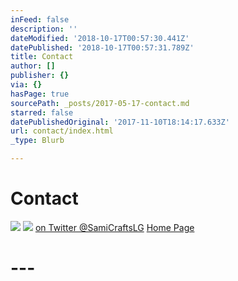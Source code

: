 ```yaml
---
inFeed: false
description: ''
dateModified: '2018-10-17T00:57:30.441Z'
datePublished: '2018-10-17T00:57:31.789Z'
title: Contact
author: []
publisher: {}
via: {}
hasPage: true
sourcePath: _posts/2017-05-17-contact.md
starred: false
datePublishedOriginal: '2017-11-10T18:14:17.633Z'
url: contact/index.html
_type: Blurb

---
```

# **Contact**
![](https://the-grid-user-content.s3-us-west-2.amazonaws.com/6b540b87-8378-475a-bda7-d35cb83955da.jpg)
![](https://the-grid-user-content.s3-us-west-2.amazonaws.com/e2166030-7b15-4303-83e6-b2d6cce4960a.png)
[on Twitter @SamiCraftsLG][0]
[Home Page][1]

# **---**

[0]: https://twitter.com/SamiCraftsLG
[1]: https://thegrid.ai/lgsamicrafts/